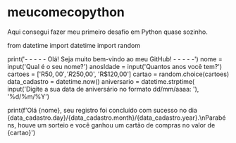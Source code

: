 # meucomecopython
Aqui consegui fazer meu primeiro desafio em Python quase sozinho.


from datetime import datetime
import random

print('- - - - - Olá! Seja muito bem-vindo ao meu GitHub! - - - - -')
nome = input('Qual é o seu nome?')
anosIdade = input('Quantos anos você tem?')
cartoes = ['R$50,00', 'R$250,00', 'R$120,00']
cartao = random.choice(cartoes)
data_cadastro = datetime.now()
aniversario = datetime.strptime(
    input('Digite a sua data de aniversário no formato dd/mm/aaaa: '), '%d/%m/%Y')

print(f'Olá {nome}, seu registro foi concluído com sucesso no dia {data_cadastro.day}/{data_cadastro.month}/{data_cadastro.year}.\nParabéns, houve um sorteio e você ganhou um cartão de compras no valor de {cartao}')
